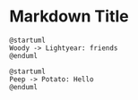 # Markdown Title

```plantuml
@startuml
Woody -> Lightyear: friends
@enduml
```

```plantuml
@startuml
Peep -> Potato: Hello
@enduml
```

